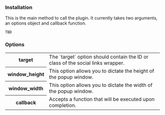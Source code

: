 <h3>Installation</h3>

<p>This is the main method to call the plugin. It currently takes two arguments, an options object and callback function.
</p>

<div class="u-spacing__bottom--medium">
<code>TBD</code>
</div>


<h3>Options</h3>

<table class="table--code u-spacing__bottom--large">
	<tr>
		<th class="th">target</th>
		<td class="td">The `target` option should contain the ID or class of the social links wrapper.</td>
	</tr>
	<tr>
		<th>window_height</th>
		<td>This option allows you to dictate the height of the popup window.</td>
	</tr>
	<tr>
		<th>window_width</th>
		<td>This option allows you to dictate the width of the popup window.</td>
	</tr>
	<tr>
		<th>callback</th>
		<td>Accepts a function that will be executed upon completion.</td>
	</tr>
</table>
